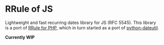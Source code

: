 # RRule of JS
Lightweight and fast recurring dates library for JS (RFC 5545). This library is
a port of [RRule for PHP](https://github.com/rlanvin/php-rrule), which in turn
started as a port of [python-dateutil](https://labix.org/python-dateutil).

**Currently WIP**
